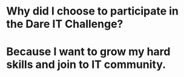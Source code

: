# Why did I choose to participate in the Dare IT Challenge?
# Because I want to grow my hard skills and join to IT community.